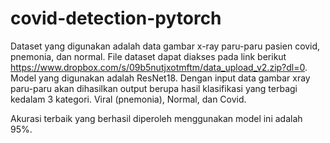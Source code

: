 # covid-detection-pytorch

Dataset yang digunakan adalah data gambar x-ray paru-paru pasien covid, pnemonia, dan normal. File dataset dapat diakses pada link berikut https://www.dropbox.com/s/09b5nutjxotmftm/data_upload_v2.zip?dl=0.
Model yang digunakan adalah ResNet18. Dengan input data gambar xray paru-paru akan dihasilkan output berupa hasil klasifikasi yang terbagi kedalam 3 kategori. Viral (pnemonia), Normal, dan Covid.

Akurasi terbaik yang berhasil diperoleh menggunakan model ini adalah 95%.
